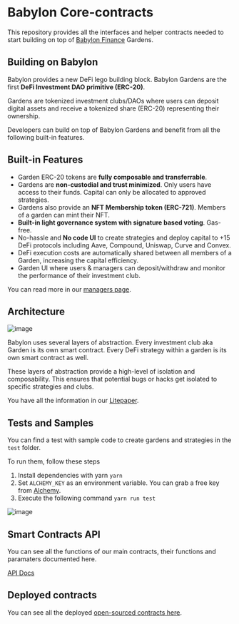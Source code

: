 # Babylon Core-contracts

This repository provides all the interfaces and helper contracts needed to start building on top of [Babylon Finance](https://babylon.finance) Gardens.

## Building on Babylon

Babylon provides a new DeFi lego building block. Babylon Gardens are the first **DeFi Investment DAO primitive (ERC-20)**.

Gardens are tokenized investment clubs/DAOs where users can deposit digital assets and receive a tokenized share (ERC-20) representing their ownership.

Developers can build on top of Babylon Gardens and benefit from all the following built-in features.

## Built-in Features

- Garden ERC-20 tokens are **fully composable and transferrable**.
- Gardens are **non-custodial and trust minimized**. Only users have access to their funds. Capital can only be allocated to approved strategies.
- Gardens also provide an **NFT Membership token (ERC-721)**. Members of a garden can mint their NFT.
- **Built-in light governance system with signature based voting**. Gas-free.
- No-hassle and **No code UI** to create strategies and deploy capital to +15 DeFi protocols including Aave, Compound, Uniswap, Curve and Convex.
- DeFi execution costs are automatically shared between all members of a Garden, increasing the capital efficiency.
- Garden UI where users & managers can deposit/withdraw and monitor the performance of their investment club.

You can read more in our [managers page](https://www.babylon.finance/managers).

## Architecture

![image](https://user-images.githubusercontent.com/541599/166601087-734a1c13-f979-4ec3-be8c-d1346e475c14.png)

Babylon uses several layers of abstraction. Every investment club aka Garden is its own smart contract. Every DeFi strategy within a garden is its own smart contract as well.

These layers of abstraction provide a high-level of isolation and composability. This ensures that potential bugs or hacks get isolated to specific strategies and clubs.

You have all the information in our [Litepaper](https://docs.babylon.finance/litepaper).

## Tests and Samples

You can find a test with sample code to create gardens and strategies in the `test` folder. 

To run them, follow these steps

1. Install dependencies with yarn ```yarn```
2. Set `ALCHEMY_KEY` as an environment variable. You can grab a free key from [Alchemy](https://www.alchemy.com/).
3. Execute the following command ```yarn run test```

![image](https://user-images.githubusercontent.com/541599/167233003-ece57ab8-b736-4d48-b832-bb689f0497f6.png)


## Smart Contracts API

You can see all the functions of our main contracts, their functions and paramaters documented here.

[API Docs](https://app.gitbook.com/o/-MU9cUI94K7ldAjpGj7S/s/-MU6ZbTQOlfV8oj9cw0O/developers/smart-contract-api)

## Deployed contracts

You can see all the deployed [open-sourced contracts here](https://docs.babylon.finance/deployments).
